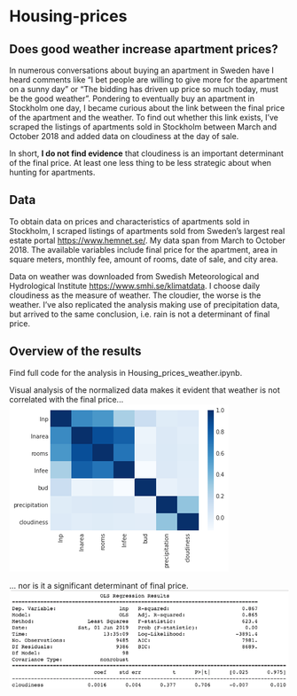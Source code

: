 # Housing-prices
## Does good weather increase apartment prices?
In numerous conversations about buying an apartment in Sweden have I heard comments like “I bet people are willing to give more for the apartment on a sunny day” or “The bidding has driven up price so much today, must be the good weather”. Pondering to eventually buy an apartment in Stockholm one day, I became curious about the link between the final price of the apartment and the weather. To find out whether this link exists, I’ve scraped the listings of apartments sold in Stockholm between March and October 2018 and added data on cloudiness at the day of sale. 

In short, **I do not find evidence** that cloudiness is an important determinant of the final price. At least one less thing to be less strategic about when hunting for apartments. 

## Data
To obtain data on prices and characteristics of apartments sold in Stockholm, I scraped listings of apartments sold from Sweden’s largest real estate portal https://www.hemnet.se/. 
My data span from March to October 2018. The available variables include final price for the apartment, area in square meters, monthly fee, amount of rooms, date of sale, and city area. 

Data on weather was downloaded from Swedish Meteorological and Hydrological Institute https://www.smhi.se/klimatdata. I choose daily cloudiness as the measure of weather. The cloudier, the worse is the weather. I’ve also replicated the analysis making use of precipitation data, but arrived to the same conclusion, i.e. rain is not a determinant of final price. 

## Overview of the results
Find full code for the analysis in Housing_prices_weather.ipynb.

Visual analysis of the normalized data makes it evident that weather is not correlated with the final price... 
![Image of H](/Heatmap.png)

... nor is it a significant determinant of final price.
![Image of O](/OLS_results_main.png)
